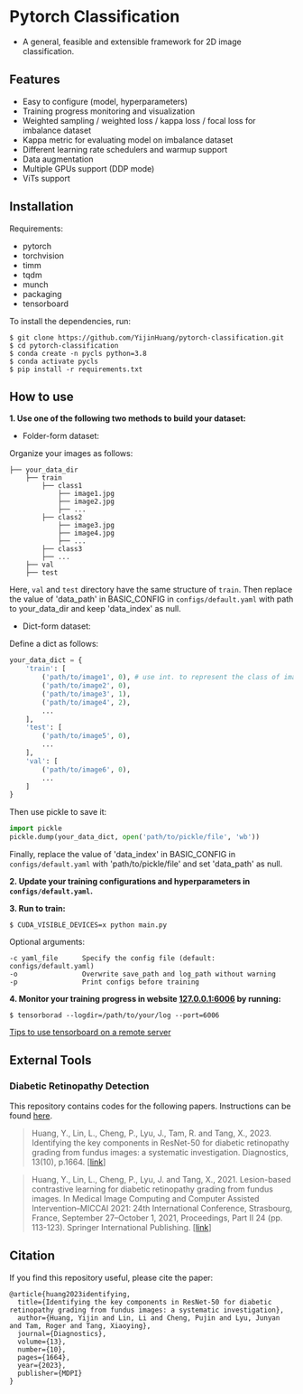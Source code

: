 # Pytorch Classification

- A general, feasible and extensible framework for 2D image classification.



## Features

- Easy to configure (model, hyperparameters)
- Training progress monitoring and visualization
- Weighted sampling / weighted loss / kappa loss / focal loss for imbalance dataset
- Kappa metric for evaluating model on imbalance dataset
- Different learning rate schedulers and warmup support
- Data augmentation
- Multiple GPUs support (DDP mode)
- ViTs support



## Installation

Requirements:
- pytorch
- torchvision
- timm
- tqdm
- munch
- packaging
- tensorboard

To install the dependencies, run:
```shell
$ git clone https://github.com/YijinHuang/pytorch-classification.git
$ cd pytorch-classification
$ conda create -n pycls python=3.8
$ conda activate pycls
$ pip install -r requirements.txt
```



## How to use

**1. Use one of the following two methods to build your dataset:**

- Folder-form dataset:

Organize your images as follows:

```
├── your_data_dir
    ├── train
        ├── class1
            ├── image1.jpg
            ├── image2.jpg
            ├── ...
        ├── class2
            ├── image3.jpg
            ├── image4.jpg
            ├── ...
        ├── class3
        ├── ...
    ├── val
    ├── test
```

Here, `val` and `test` directory have the same structure of  `train`.  Then replace the value of 'data_path' in BASIC_CONFIG in `configs/default.yaml` with path to your_data_dir and keep 'data_index' as null.

- Dict-form dataset:

Define a dict as follows:

```python
your_data_dict = {
    'train': [
        ('path/to/image1', 0), # use int. to represent the class of images (start from 0)
        ('path/to/image2', 0),
        ('path/to/image3', 1),
        ('path/to/image4', 2),
        ...
    ],
    'test': [
        ('path/to/image5', 0),
        ...
    ],
    'val': [
        ('path/to/image6', 0),
        ...
    ]
}
```

Then use pickle to save it:

```python
import pickle
pickle.dump(your_data_dict, open('path/to/pickle/file', 'wb'))
```

Finally, replace the value of 'data_index' in BASIC_CONFIG in `configs/default.yaml` with 'path/to/pickle/file' and set 'data_path' as null.

**2. Update your training configurations and hyperparameters in `configs/default.yaml`.**

**3. Run to train:**

```shell
$ CUDA_VISIBLE_DEVICES=x python main.py
```

Optional arguments:
```
-c yaml_file      Specify the config file (default: configs/default.yaml)
-o                Overwrite save_path and log_path without warning
-p                Print configs before training
```

**4. Monitor your training progress in website [127.0.0.1:6006](127.0.0.1:6006) by running:**

```shell
$ tensorborad --logdir=/path/to/your/log --port=6006
```

[Tips to use tensorboard on a remote server](https://blog.yyliu.net/remote-tensorboard/)



## External Tools

### Diabetic Retinopathy Detection

This repository contains codes for the following papers. Instructions can be found [here](https://github.com/YijinHuang/pytorch-classification/tree/master/fundus).

> Huang, Y., Lin, L., Cheng, P., Lyu, J., Tam, R. and Tang, X., 2023. Identifying the key components in ResNet-50 for diabetic retinopathy grading from fundus images: a systematic investigation. Diagnostics, 13(10), p.1664. [[link](https://www.mdpi.com/2075-4418/13/10/1664)]

> Huang, Y., Lin, L., Cheng, P., Lyu, J. and Tang, X., 2021. Lesion-based contrastive learning for diabetic retinopathy grading from fundus images. In Medical Image Computing and Computer Assisted Intervention–MICCAI 2021: 24th International Conference, Strasbourg, France, September 27–October 1, 2021, Proceedings, Part II 24 (pp. 113-123). Springer International Publishing. [[link](https://arxiv.org/pdf/2107.08274.pdf)]


## Citation

If you find this repository useful, please cite the paper: 

```
@article{huang2023identifying,
  title={Identifying the key components in ResNet-50 for diabetic retinopathy grading from fundus images: a systematic investigation},
  author={Huang, Yijin and Lin, Li and Cheng, Pujin and Lyu, Junyan and Tam, Roger and Tang, Xiaoying},
  journal={Diagnostics},
  volume={13},
  number={10},
  pages={1664},
  year={2023},
  publisher={MDPI}
}
```

